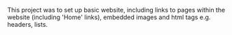 This project was to set up basic website, including links to pages within the website (including 'Home' links), embedded images and html tags e.g. headers, lists.